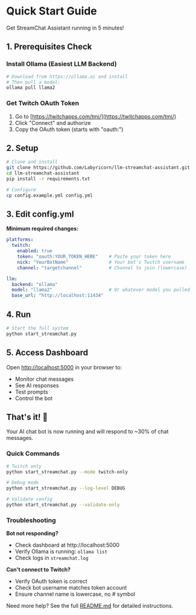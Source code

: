 # Quick Start Guide

Get StreamChat Assistant running in 5 minutes!

## 1. Prerequisites Check

### Install Ollama (Easiest LLM Backend)
```bash
# Download from https://ollama.ai and install
# Then pull a model:
ollama pull llama2
```

### Get Twitch OAuth Token
1. Go to [https://twitchapps.com/tmi/](https://twitchapps.com/tmi/)
2. Click "Connect" and authorize
3. Copy the OAuth token (starts with "oauth:")

## 2. Setup

```bash
# Clone and install
git clone https://github.com/Labyricorn/llm-streamchat-assistant.git
cd llm-streamchat-assistant
pip install -r requirements.txt

# Configure
cp config.example.yml config.yml
```

## 3. Edit config.yml

**Minimum required changes:**
```yaml
platforms:
  twitch:
    enabled: true
    token: "oauth:YOUR_TOKEN_HERE"    # Paste your token here
    nick: "YourBotName"               # Your bot's Twitch username
    channel: "targetchannel"          # Channel to join (lowercase)

llm:
  backend: "ollama"
  model: "llama2"                     # Or whatever model you pulled
  base_url: "http://localhost:11434"
```

## 4. Run

```bash
# Start the full system
python start_streamchat.py
```

## 5. Access Dashboard

Open [http://localhost:5000](http://localhost:5000) in your browser to:
- Monitor chat messages
- See AI responses
- Test prompts
- Control the bot

## That's it! 🎉

Your AI chat bot is now running and will respond to ~30% of chat messages.

### Quick Commands

```bash
# Twitch only
python start_streamchat.py --mode twitch-only

# Debug mode
python start_streamchat.py --log-level DEBUG

# Validate config
python start_streamchat.py --validate-only
```

### Troubleshooting

**Bot not responding?**
- Check dashboard at http://localhost:5000
- Verify Ollama is running: `ollama list`
- Check logs in `streamchat.log`

**Can't connect to Twitch?**
- Verify OAuth token is correct
- Check bot username matches token account
- Ensure channel name is lowercase, no # symbol

Need more help? See the full [README.md](README.md) for detailed instructions.